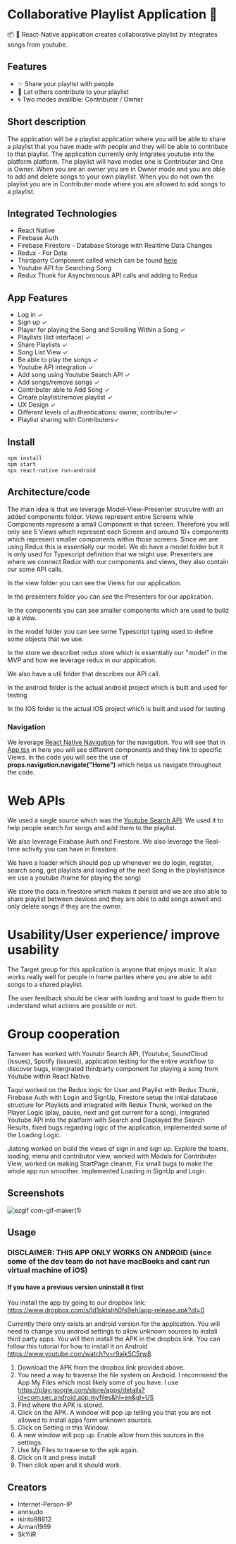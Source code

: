 # Collaborative Playlist Application 🎵 
📦 🚀  React-Native application creates collaborative playlist by integrates songs from youtube.

## Features

-   ✨ Share your playlist with people 
-   🐝 Let others contribute to your playlist
-   🌀  Two modes availible: Contributer / Owner 

## Short description  
The application will be a playlist application where you will be able to share a playlist that you have made with people and they will be able to contribute to that playlist. The application currently only intgrates youtube into the platform platform. The playlist will have modes one is Contributer and One is Owner. When you are an owner you are in Owner mode and you are able to add and delete songs to your own playlist. When you do not own the playlist you are in Contributer mode where you are allowed to add songs to a playlist.

<!-- In the Owner mode, people can share a playlist and add songs to a playlist but only the owner will have complete control over which songs will be accepted to the playlist and which will not be accepted. This will be perfect in for example Event-based scenarios where there might be multiple people who might request songs constantly, for example, a house party. In the Contributer mode, all people are able to add and manipulate the playlist and also play the playlist on their own -->


## Integrated Technologies
- React Native
- Firebase Auth
- Firebase Firestore - Database Storage with Realtime Data Changes 
- Redux - For Data 
- Thirdparty Component called which can be found [here](https://www.npmjs.com/package/react-native-youtube-iframe)
- Youtube API for Searching Song
- Redux Thunk for Asynchronous API calls and adding to Redux

## App Features
- Log in ✓
- Sign up ✓
- Player for playing the Song and Scrolling Within a Song ✓
- Playlists (list interface) ✓
- Share Playlists ✓
- Song List View ✓
- Be able to play the songs ✓
- Youtube API integration ✓ 
- Add song using Youtube Search API ✓
- Add songs/remove songs ✓
- Contributer able to Add Song ✓
- Create playlist/remove playlist ✓
- UX Design ✓
- Different levels of authentications: owner, contributer✓
- Playlist sharing with Contributers✓
 


                   

## Install

```
npm install
npm start
npx react-native run-android
```

## Architecture/code
The main idea is that we leverage Model-View-Presenter strucutre with an added components folder. Views represent entire Screens while Components represent a small Component in that screen. Therefore you will only see 5 Views which represent each Screen and around 10+ components which represent smaller components within those screens. Since we are using Redux this is essentially our model. We do have a model folder but it is only used for Typescript definition that we might use. Presenters are where we connect Redux with our components and views, they also contain our some API calls.

In the view folder you can see the Views for our application.

In the presenters folder you can see the Presenters for our application.

In the components you can see smaller components which are used to build up a view.

In the model folder you can see some Typescript typing used to define some objects that we use. 

In the store we describet redux store which is essentially our "model" in the MVP and how we leverage redux in our application.

We also have a util folder that describes our API call. 

In the android folder is the actual android project which is built and used for testing

In the IOS folder is the actual IOS project which is built and used for testing

### Navigation

We leverage [React Native Navigation](https://github.com/wix/react-native-navigation) for the navigation. You will see that in [App.tsx](https://github.com/penguin-squad/playlist-app-rn/blob/master/App.tsx) in here you will see different <Screen> components and they link to specific Views. In the code you will see the use of  **props.navigation.navigate("Home")** which helps us navigate throughout the code.


# Web APIs
We used a single source which was the [Youtube Search API](https://developers.google.com/youtube/v3/docs/search/list). We used it to help people search for songs and add them to the playlist. 

We also leverage Firabase Auth and Firestore. We also leverage the Real-time activity you can have in firestore.

We have a loader which should pop up whenever we do login, register, search song, get playlists and loading of the next Song in the playlist(since we use a youtube iframe for playing the song)

We store the data in firestore which makes it persist and we are also able to share playlist between devices and they are able to add songs aswell and only delete songs if they are the owner.

# Usability/User experience/ improve usability
The Target group for this application is anyone that enjoys music. It also works really well for people in home parties where you are able to add songs to a shared playlist.

The user feedback should be clear with loading and toast to guide them to understand what actions are possible or not. 

# Group cooperation
Tanveer has worked with Youtubr Search API, (Youtube, SoundCloud (issues), Spotify (issues)), application testing for the entire workflow to discover bugs, intergrated thirdparty component for playing a song from Youtube within React Native.

Taqui worked on the Redux logic for User and Playlist with Redux Thunk, Firebase Auth with Login and SignUp, Firestore setup the intial database structure for Playlists and integrated with Redux Thunk, worked on the Player Logic (play, pause, next and get current for a song), Integrated Youtube API into the platform with Search and Displayed the Search Results, fixed bugs regarding logic of the application, implemented some of the Loading Logic.

Jiatong worked on build the views of sign in and sign up. Explore the toasts, loading, menu and contributor view, worked with Modals for Contributer View, worked on making StartPage cleaner,  Fix small bugs to make the whole app run smoother. Implemented Loading in SignUp and Login.



## Screenshots
![ezgif com-gif-maker(1)](https://user-images.githubusercontent.com/42935270/118402599-df0ea680-b66a-11eb-87fe-0144476c58b3.gif)


## Usage
### DISCLAIMER: THIS APP ONLY WORKS ON ANDROID (since some of the dev team do not have macBooks and cant run virtual machine of iOS)
#### If you have a previous version uninstall it first 
You install the app by going to our dropbox link: https://www.dropbox.com/s/ld1sktshh0fs9eh/app-release.apk?dl=0

Currently there only exists an android version for the application. You will need to change you android settings to allow unknown sources to install third party apps. You will then install the APK in the dropbox link. You can follow this tutorial for how to install it on Android https://www.youtube.com/watch?v=r9aikSC5rw8.



1. Download the APK from the dropbox link provided above.
2. You need a way to traverse the file system on Android. I recommend the App My Files which most likely some of you have. I use https://play.google.com/store/apps/details?id=com.sec.android.app.myfiles&hl=en&gl=US
3. Find where the APK is stored.
4. Click on the APK. A window will pop up telling you that you are not allowed to install apps form unknown sources.
5. Click on Setting in this Window.
6. A new window will pop up. Enable allow from this sources in the settings.
7. Use My Files to traverse to the apk again.
8. Click on it and press install
9. Then click open and it should work.


## Creators
- Internet-Person-IP
- annsudo
- ikirito98612
- Arman1989
- SkYiiR

